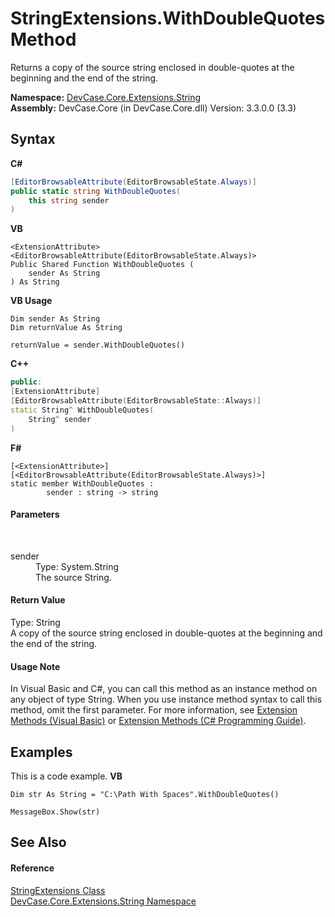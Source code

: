 # StringExtensions.WithDoubleQuotes Method 
 

Returns a copy of the source string enclosed in double-quotes at the beginning and the end of the string.

**Namespace:**&nbsp;<a href="N_DevCase_Core_Extensions_String">DevCase.Core.Extensions.String</a><br />**Assembly:**&nbsp;DevCase.Core (in DevCase.Core.dll) Version: 3.3.0.0 (3.3)

## Syntax

**C#**<br />
``` C#
[EditorBrowsableAttribute(EditorBrowsableState.Always)]
public static string WithDoubleQuotes(
	this string sender
)
```

**VB**<br />
``` VB
<ExtensionAttribute>
<EditorBrowsableAttribute(EditorBrowsableState.Always)>
Public Shared Function WithDoubleQuotes ( 
	sender As String
) As String
```

**VB Usage**<br />
``` VB Usage
Dim sender As String
Dim returnValue As String

returnValue = sender.WithDoubleQuotes()
```

**C++**<br />
``` C++
public:
[ExtensionAttribute]
[EditorBrowsableAttribute(EditorBrowsableState::Always)]
static String^ WithDoubleQuotes(
	String^ sender
)
```

**F#**<br />
``` F#
[<ExtensionAttribute>]
[<EditorBrowsableAttribute(EditorBrowsableState.Always)>]
static member WithDoubleQuotes : 
        sender : string -> string 

```


#### Parameters
&nbsp;<dl><dt>sender</dt><dd>Type: System.String<br />The source String.</dd></dl>

#### Return Value
Type: String<br />A copy of the source string enclosed in double-quotes at the beginning and the end of the string.

#### Usage Note
In Visual Basic and C#, you can call this method as an instance method on any object of type String. When you use instance method syntax to call this method, omit the first parameter. For more information, see <a href="https://docs.microsoft.com/dotnet/visual-basic/programming-guide/language-features/procedures/extension-methods">Extension Methods (Visual Basic)</a> or <a href="https://docs.microsoft.com/dotnet/csharp/programming-guide/classes-and-structs/extension-methods">Extension Methods (C# Programming Guide)</a>.

## Examples
This is a code example. 
**VB**<br />
``` VB
Dim str As String = "C:\Path With Spaces".WithDoubleQuotes()

MessageBox.Show(str)
```


## See Also


#### Reference
<a href="T_DevCase_Core_Extensions_String_StringExtensions">StringExtensions Class</a><br /><a href="N_DevCase_Core_Extensions_String">DevCase.Core.Extensions.String Namespace</a><br />